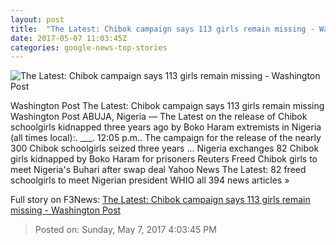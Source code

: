 ```yaml
---
layout: post
title:  "The Latest: Chibok campaign says 113 girls remain missing - Washington Post"
date: 2017-05-07 11:03:45Z
categories: google-news-top-stories
---
```


![The Latest: Chibok campaign says 113 girls remain missing - Washington Post](https://img.washingtonpost.com/rf/image_1484w/2010-2019/WashingtonPost/2017/05/06/Foreign/Images/2017-05-06T215511Z_1322032319_RC12ADB27680_RTRMADP_3_NIGERIA-SECURITY.jpg)

Washington Post The Latest: Chibok campaign says 113 girls remain missing Washington Post ABUJA, Nigeria — The Latest on the release of Chibok schoolgirls kidnapped three years ago by Boko Haram extremists in Nigeria (all times local):. ___. 12:05 p.m.. The campaign for the release of the nearly 300 Chibok schoolgirls seized three years ... Nigeria exchanges 82 Chibok girls kidnapped by Boko Haram for prisoners Reuters Freed Chibok girls to meet Nigeria's Buhari after swap deal Yahoo News The Latest: 82 freed schoolgirls to meet Nigerian president WHIO all 394 news articles »


Full story on F3News: [The Latest: Chibok campaign says 113 girls remain missing - Washington Post](http://www.f3nws.com/n/UpnedE)

> Posted on: Sunday, May 7, 2017 4:03:45 PM
